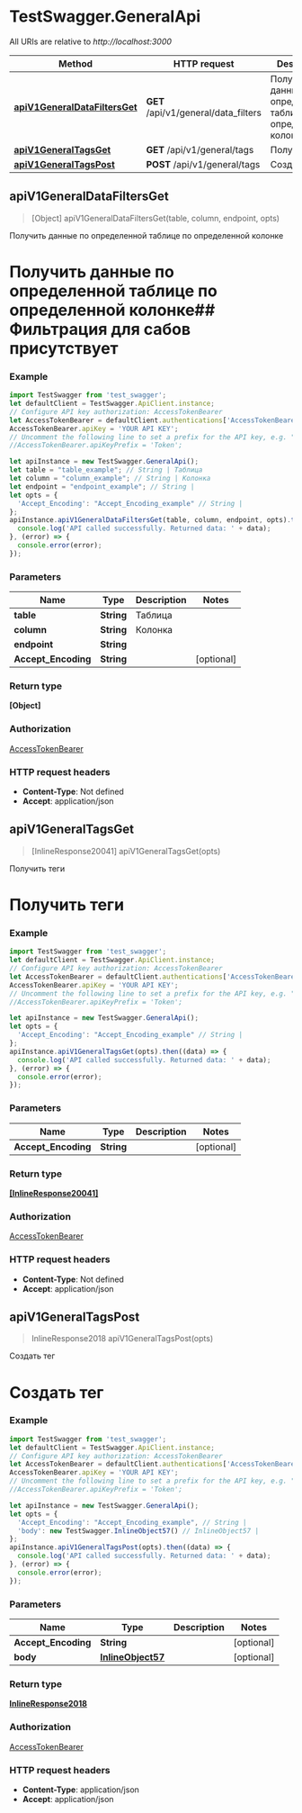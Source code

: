 # TestSwagger.GeneralApi

All URIs are relative to *http://localhost:3000*

Method | HTTP request | Description
------------- | ------------- | -------------
[**apiV1GeneralDataFiltersGet**](GeneralApi.md#apiV1GeneralDataFiltersGet) | **GET** /api/v1/general/data_filters | Получить данные по определенной таблице по определенной колонке
[**apiV1GeneralTagsGet**](GeneralApi.md#apiV1GeneralTagsGet) | **GET** /api/v1/general/tags | Получить теги
[**apiV1GeneralTagsPost**](GeneralApi.md#apiV1GeneralTagsPost) | **POST** /api/v1/general/tags | Создать тег



## apiV1GeneralDataFiltersGet

> [Object] apiV1GeneralDataFiltersGet(table, column, endpoint, opts)

Получить данные по определенной таблице по определенной колонке

# Получить данные по определенной таблице по определенной колонке## Фильтрация для сабов присутствует

### Example

```javascript
import TestSwagger from 'test_swagger';
let defaultClient = TestSwagger.ApiClient.instance;
// Configure API key authorization: AccessTokenBearer
let AccessTokenBearer = defaultClient.authentications['AccessTokenBearer'];
AccessTokenBearer.apiKey = 'YOUR API KEY';
// Uncomment the following line to set a prefix for the API key, e.g. "Token" (defaults to null)
//AccessTokenBearer.apiKeyPrefix = 'Token';

let apiInstance = new TestSwagger.GeneralApi();
let table = "table_example"; // String | Таблица
let column = "column_example"; // String | Колонка
let endpoint = "endpoint_example"; // String | 
let opts = {
  'Accept_Encoding': "Accept_Encoding_example" // String | 
};
apiInstance.apiV1GeneralDataFiltersGet(table, column, endpoint, opts).then((data) => {
  console.log('API called successfully. Returned data: ' + data);
}, (error) => {
  console.error(error);
});

```

### Parameters


Name | Type | Description  | Notes
------------- | ------------- | ------------- | -------------
 **table** | **String**| Таблица | 
 **column** | **String**| Колонка | 
 **endpoint** | **String**|  | 
 **Accept_Encoding** | **String**|  | [optional] 

### Return type

**[Object]**

### Authorization

[AccessTokenBearer](../README.md#AccessTokenBearer)

### HTTP request headers

- **Content-Type**: Not defined
- **Accept**: application/json


## apiV1GeneralTagsGet

> [InlineResponse20041] apiV1GeneralTagsGet(opts)

Получить теги

# Получить теги

### Example

```javascript
import TestSwagger from 'test_swagger';
let defaultClient = TestSwagger.ApiClient.instance;
// Configure API key authorization: AccessTokenBearer
let AccessTokenBearer = defaultClient.authentications['AccessTokenBearer'];
AccessTokenBearer.apiKey = 'YOUR API KEY';
// Uncomment the following line to set a prefix for the API key, e.g. "Token" (defaults to null)
//AccessTokenBearer.apiKeyPrefix = 'Token';

let apiInstance = new TestSwagger.GeneralApi();
let opts = {
  'Accept_Encoding': "Accept_Encoding_example" // String | 
};
apiInstance.apiV1GeneralTagsGet(opts).then((data) => {
  console.log('API called successfully. Returned data: ' + data);
}, (error) => {
  console.error(error);
});

```

### Parameters


Name | Type | Description  | Notes
------------- | ------------- | ------------- | -------------
 **Accept_Encoding** | **String**|  | [optional] 

### Return type

[**[InlineResponse20041]**](InlineResponse20041.md)

### Authorization

[AccessTokenBearer](../README.md#AccessTokenBearer)

### HTTP request headers

- **Content-Type**: Not defined
- **Accept**: application/json


## apiV1GeneralTagsPost

> InlineResponse2018 apiV1GeneralTagsPost(opts)

Создать тег

# Создать тег

### Example

```javascript
import TestSwagger from 'test_swagger';
let defaultClient = TestSwagger.ApiClient.instance;
// Configure API key authorization: AccessTokenBearer
let AccessTokenBearer = defaultClient.authentications['AccessTokenBearer'];
AccessTokenBearer.apiKey = 'YOUR API KEY';
// Uncomment the following line to set a prefix for the API key, e.g. "Token" (defaults to null)
//AccessTokenBearer.apiKeyPrefix = 'Token';

let apiInstance = new TestSwagger.GeneralApi();
let opts = {
  'Accept_Encoding': "Accept_Encoding_example", // String | 
  'body': new TestSwagger.InlineObject57() // InlineObject57 | 
};
apiInstance.apiV1GeneralTagsPost(opts).then((data) => {
  console.log('API called successfully. Returned data: ' + data);
}, (error) => {
  console.error(error);
});

```

### Parameters


Name | Type | Description  | Notes
------------- | ------------- | ------------- | -------------
 **Accept_Encoding** | **String**|  | [optional] 
 **body** | [**InlineObject57**](InlineObject57.md)|  | [optional] 

### Return type

[**InlineResponse2018**](InlineResponse2018.md)

### Authorization

[AccessTokenBearer](../README.md#AccessTokenBearer)

### HTTP request headers

- **Content-Type**: application/json
- **Accept**: application/json

